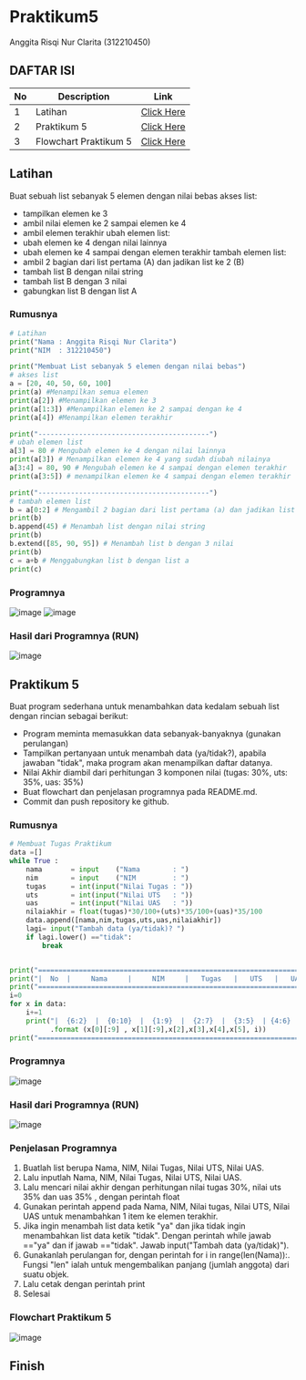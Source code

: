 # Praktikum5
Anggita Risqi Nur Clarita (312210450)

## DAFTAR ISI <br>
| No | Description | Link |
|-----|------|-----|
|1|Latihan|[Click Here](#latihan)|
|2|Praktikum 5|[Click Here](#praktikum-5)|
|3|Flowchart Praktikum 5|[Click Here](#flowchart-praktikum-5)|

## Latihan
Buat sebuah list sebanyak 5 elemen dengan nilai bebas
akses list:
* tampilkan elemen ke 3
* ambil nilai elemen ke 2 sampai elemen ke 4
* ambil elemen terakhir
ubah elemen list:
* ubah elemen ke 4 dengan nilai lainnya
* ubah elemen ke 4 sampai dengan elemen terakhir
tambah elemen list:
* ambil 2 bagian dari list pertama (A) dan jadikan list ke 2 (B)
* tambah list B dengan nilai string
* tambah list B dengan 3 nilai
* gabungkan list B dengan list A

### Rumusnya
```python
# Latihan
print("Nama : Anggita Risqi Nur Clarita")
print("NIM  : 312210450")

print("Membuat List sebanyak 5 elemen dengan nilai bebas")
# akses list
a = [20, 40, 50, 60, 100]
print(a) #Menampilkan semua elemen
print(a[2]) #Menampilkan elemen ke 3
print(a[1:3]) #Menampilkan elemen ke 2 sampai dengan ke 4
print(a[4]) #Menampilkan elemen terakhir

print("------------------------------------------")
# ubah elemen list
a[3] = 80 # Mengubah elemen ke 4 dengan nilai lainnya
print(a[3]) # Menampilkan elemen ke 4 yang sudah diubah nilainya
a[3:4] = 80, 90 # Mengubah elemen ke 4 sampai dengan elemen terakhir
print(a[3:5]) # menampilkan elemen ke 4 sampai dengan elemen terakhir

print("------------------------------------------")
# tambah elemen list
b = a[0:2] # Mengambil 2 bagian dari list pertama (a) dan jadikan list kedua (b)
print(b)
b.append(45) # Menambah list dengan nilai string
print(b)
b.extend([85, 90, 95]) # Menambah list b dengan 3 nilai
print(b)
c = a+b # Menggabungkan list b dengan list a
print(c)
```

### Programnya
![image](https://github.com/AnggitaRisqiNC/Praktikum5/blob/main/screenshot/Latihan%201.png)
![image](https://github.com/AnggitaRisqiNC/Praktikum5/blob/main/screenshot/Latihan%201-.png)

### Hasil dari Programnya (RUN)
![image](https://github.com/AnggitaRisqiNC/Praktikum5/blob/main/screenshot/Run%20Latihan%201.png)


## Praktikum 5
Buat program sederhana untuk menambahkan data kedalam sebuah list dengan rincian sebagai berikut:
* Program meminta memasukkan data sebanyak-banyaknya (gunakan perulangan)
* Tampilkan pertanyaan untuk menambah data (ya/tidak?), apabila jawaban "tidak", maka program akan menampilkan daftar datanya.
* Nilai Akhir diambil dari perhitungan 3 komponen nilai (tugas: 30%, uts: 35%, uas: 35%)
* Buat flowchart dan penjelasan programnya pada README.md.
* Commit dan push repository ke github.

### Rumusnya
```python
# Membuat Tugas Praktikum
data =[]
while True :
    nama       = input    ("Nama        : ")
    nim        = input    ("NIM         : ")
    tugas      = int(input("Nilai Tugas : "))
    uts        = int(input("Nilai UTS   : "))
    uas        = int(input("Nilai UAS   : "))
    nilaiakhir = float(tugas)*30/100+(uts)*35/100+(uas)*35/100
    data.append([nama,nim,tugas,uts,uas,nilaiakhir])
    lagi= input("Tambah data (ya/tidak)? ")
    if lagi.lower() =="tidak":
        break


print("=====================================================================================");
print("|  No  |     Nama     |     NIM     |   Tugas   |   UTS   |   UAS   |  Nilai Akhir  |");
print("=====================================================================================");
i=0
for x in data:
    i+=1
    print("|  {6:2}  |  {0:10}  |  {1:9}  |  {2:7}  |  {3:5}  | {4:6}  |  {5:11.2f}  |"\
          .format (x[0][:9] , x[1][:9],x[2],x[3],x[4],x[5], i))
print("=====================================================================================");
```

### Programnya
![image](https://github.com/AnggitaRisqiNC/Praktikum5/blob/main/screenshot/Praktikum%205.png)

### Hasil dari Programnya (RUN)
![image](https://github.com/AnggitaRisqiNC/Praktikum5/blob/main/screenshot/Run%20Praktikum%205.png)

### Penjelasan Programnya
1. Buatlah list berupa Nama, NIM, Nilai Tugas, Nilai UTS, Nilai UAS.
2. Lalu inputlah Nama, NIM, Nilai Tugas, Nilai UTS, Nilai UAS.
3. Lalu mencari nilai akhir dengan perhitungan nilai tugas 30%, nilai uts 35% dan uas 35% , dengan perintah float
4. Gunakan perintah append pada Nama, NIM, Nilai tugas, Nilai UTS, Nilai UAS untuk menambahkan 1 item ke elemen terakhir.
5. Jika ingin menambah list data ketik "ya" dan jika tidak ingin menambahkan list data ketik "tidak". Dengan perintah while jawab =="ya" dan if jawab =="tidak". Jawab input("Tambah data (ya/tidak)").
6. Gunakanlah perulangan for, dengan perintah for i in range(len(Nama)):. Fungsi "len" ialah untuk mengembalikan panjang (jumlah anggota) dari suatu objek.
7. Lalu cetak dengan perintah print
8. Selesai

### Flowchart Praktikum 5
![image](https://github.com/AnggitaRisqiNC/Praktikum5/blob/main/screenshot/Flowchart%20Praktikum%205.jpg)

## Finish
